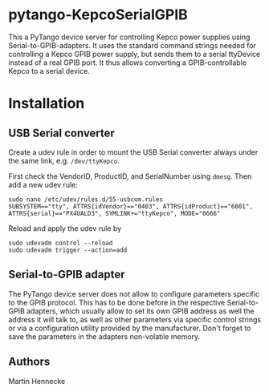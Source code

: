 # pytango-KepcoSerialGPIB
This a PyTango device server for controlling Kepco power supplies using Serial-to-GPIB-adapters. It uses the standard command strings needed for controlling a Kepco GPIB power supply, but sends them to a serial ttyDevice instead of a real GPIB port. It thus allows converting a GPIB-controllable Kepco to a serial device.

# Installation
## USB Serial converter
Create a udev rule in order to mount the USB Serial converter always under the same link, e.g. ```/dev/ttyKepco```.

First check the VendorID, ProductID, and SerialNumber using ```dmesg```. Then add a new udev rule:
```
sudo nano /etc/udev/rules.d/55-usbcom.rules
SUBSYSTEM=="tty", ATTRS{idVendor}=="0403", ATTRS{idProduct}=="6001", ATTRS{serial}=="PX4UALD3", SYMLINK+="ttyKepco", MODE="0666"
```
Reload and apply the udev rule by
```
sudo udevadm control --reload
sudo udevadm trigger --action=add
```

## Serial-to-GPIB adapter
The PyTango device server does not allow to configure parameters specific to the GPIB protocol. This has to be done before in the respective Serial-to-GPIB adapters, which usually allow to set its own GPIB address as well the address it will talk to, as well as other parameters via specific control strings or via a configuration utility provided by the manufacturer. Don't forget to save the parameters in the adapters non-volatile memory.

## Authors
Martin Hennecke